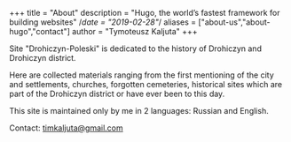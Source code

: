 +++
title = "About"
description = "Hugo, the world’s fastest framework for building websites"
/*date = "2019-02-28"*/
aliases = ["about-us","about-hugo","contact"]
author = "Tymoteusz Kaljuta"
+++

Site "Drohiczyn-Poleski" is dedicated to the history of Drohiczyn and Drohiczyn district.

Here are collected materials ranging from the first mentioning of the city and settlements, churches, forgotten cemeteries, historical sites which are part of the Drohiczyn district or have ever been to this day.

This site is maintained only by me in 2 languages: Russian and English. 

Contact:
timkaljuta@gmail.com





